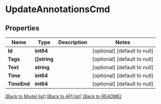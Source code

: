 # UpdateAnnotationsCmd

## Properties
Name | Type | Description | Notes
------------ | ------------- | ------------- | -------------
**Id** | **int64** |  | [optional] [default to null]
**Tags** | **[]string** |  | [optional] [default to null]
**Text** | **string** |  | [optional] [default to null]
**Time** | **int64** |  | [optional] [default to null]
**TimeEnd** | **int64** |  | [optional] [default to null]

[[Back to Model list]](../README.md#documentation-for-models) [[Back to API list]](../README.md#documentation-for-api-endpoints) [[Back to README]](../README.md)


